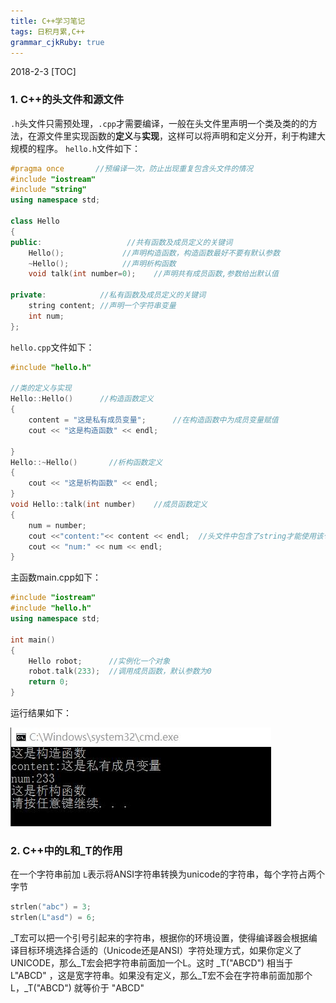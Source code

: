 ```yaml
---
title: C++学习笔记 
tags: 日积月累,C++
grammar_cjkRuby: true
---
```

2018-2-3
[TOC]

### **1. C++的头文件和源文件**
`.h`头文件只需预处理，`.cpp`才需要编译，一般在头文件里声明一个类及类的的方法，在源文件里实现函数的**定义**与**实现**，这样可以将声明和定义分开，利于构建大规模的程序。
`hello.h`文件如下：
```cpp
#pragma once       //预编译一次，防止出现重复包含头文件的情况
#include "iostream"
#include "string"
using namespace std;

class Hello
{
public:                   //共有函数及成员定义的关键词
	Hello();             //声明构造函数，构造函数最好不要有默认参数
	~Hello();            //声明析构函数
	void talk(int number=0);    //声明共有成员函数,参数给出默认值  

private:            //私有函数及成员定义的关键词
	string content; //声明一个字符串变量
	int num;
};
```
`hello.cpp`文件如下：
```cpp
#include "hello.h"

//类的定义与实现
Hello::Hello()      //构造函数定义
{
	content = "这是私有成员变量";      //在构造函数中为成员变量赋值
	cout << "这是构造函数" << endl;

}
Hello::~Hello()       //析构函数定义
{
	cout << "这是析构函数" << endl;
}
void Hello::talk(int number)    //成员函数定义
{
	num = number;
	cout <<"content:"<< content << endl;  //头文件中包含了string才能使用该句
	cout << "num:" << num << endl;
}
```
主函数main.cpp如下：
```cpp
#include "iostream"
#include "hello.h"
using namespace std;

int main()
{
	Hello robot;      //实例化一个对象
	robot.talk(233);  //调用成员函数，默认参数为0
	return 0;
}
```
运行结果如下：

![运行结果][1]


### **2. C++中的L和_T的作用**
在一个字符串前加 `L`表示将ANSI字符串转换为unicode的字符串，每个字符占两个字节
```cpp
strlen("abc") = 3;
strlen(L"asd") = 6;
```
 _T宏可以把一个引号引起来的字符串，根据你的环境设置，使得编译器会根据编译目标环境选择合适的（Unicode还是ANSI）字符处理方式，如果你定义了UNICODE，那么_T宏会把字符串前面加一个L。这时 _T("ABCD") 相当于 L"ABCD" ，这是宽字符串。如果没有定义，那么_T宏不会在字符串前面加那个L，_T("ABCD") 就等价于 "ABCD"  
 
 
 
 
 
 
 
 
 
 
 
 
 
 
 
 
 
 
 
 
 

  [1]: ./images/result.jpg ""